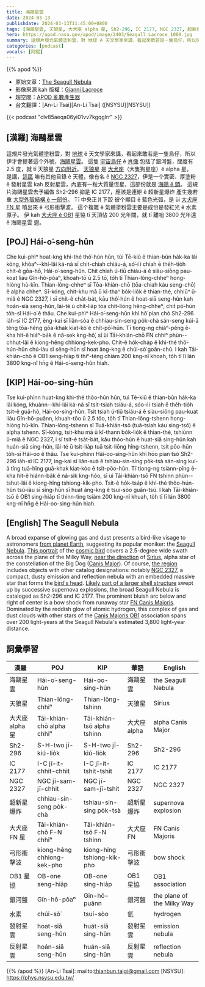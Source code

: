 ```yaml
---
title: 海鷗星雲
date: 2024-03-13
publishdate: 2024-03-13T11:45:00+0800
tags: [海鷗星雲, 天狼星, 大犬座 alpha 星, Sh2-296, IC 2177, NGC 2327, 超新星爆炸, 大犬座 FN 星, 弓形衝擊波, OB1 星協, 銀河盤, 水素, 發射星雲, 反射星雲]
hero: https://apod.nasa.gov/apod/image/2403/Seagull_Lacroce_1080.jpg
summary: 這規片發光氣體塗粉雲，對 地球 ê 天文學家來講，看起來敢若是一隻鳥仔，所以伊才會提著這个外號，海鷗星雲。
categories: [podcast]
vocals: [阿錕]
---
```


{{% apod %}}

- 原始文章：[The Seagull Nebula](https://apod.nasa.gov/apod/ap240313.html)
- 影像來源 kah 版權：[Gianni Lacroce](https://www.flickr.com/photos/194921065@N03/)
- 超空間：[APOD 亂數產生器](https://apod.nasa.gov/apod/random_apod.html)
- 台文翻譯：[An-Li Tsai][An-Li Tsai] ([NSYSU][NSYSU])

{{< podcast "clv85aeqa06yi01vv7kgqglrr" >}}

## [漢羅] 海鷗星雲
這規片發光氣體塗粉雲，對 [地球][from planet Earth] ê 天文學家來講，看起來敢若是一隻鳥仔，所以伊才會提著這个外號，[海鷗星雲][Seagull Nebula]。
這隻 [宇宙鳥仔][cosmic bird] ê [肖像][This portrait] 包括了銀河盤，闊度有 2.5 度，就 tī 天狼星 [方向附近][near the direction]。
[天狼星][Sirius] 是 [大犬座][Canis Major]（大隻狗星座）ê alpha 星。
是講，[這區][the region] 嘛有其他目錄 ê 天體，像有名 ê [NGC 2327][NGC 2327]，伊是一个實密、厚塗粉 ê 發射星雲 kah 反射星雲，內底有一粒大質量恆星，這部份就是 [海鷗 ê 頭][bird's head]。
這規片海鷗星雲去予編做 Sh2-296 抑是 IC 2177，應該是連紲 ê 超新星爆炸 產生幾若重 [大型外殼結構 ê 一部份][Likely part of a larger shell structure]。
Tī 中央正爿下跤 彼个顯目 ê 藍色光弧，是 ùi [大犬座 FN 星][FN Canis Majoris] 噴出來 ê 弓形衝擊波。
這个複雜 ê 氣體塗粉雲主要是成份是發紅光 ê 水素原子。
伊 kah [大犬座 ê OB1][Canis Majoris OB1] 星協 tī 天頂佔 200 光年闊，就 tī 離咱 3800 光年遠 ê 海鷗星雲 遐。

## [POJ] Hái-o͘-seng-hûn
Che kui-phìⁿ hoat-kng khì-thé thô͘-hún hûn, tùi Tē-kiû ê thian-bûn ha̍k-ka lâi kóng, khòaⁿ--khí-lâi ká-ná sī chi̍t-chiah chiáu-á, só͘-í i chiah ē the̍h-tio̍h chit-ê gōa-hō, Hái-o͘-seng-hûn.
Chit chiah ú-tiū chiáu-á ê siàu-siōng pau-koat liáu Gîn-hô-pôaⁿ, khoah-tō͘ ū 2.5 tō͘, to̍h tī Thian-lông-chheⁿ hong-hiòng hù-kīn.
Thian-lông-chheⁿ sī Tōa-khián-chō (tōa-chiah káu seng-chō) ê alpha chheⁿ.
Sī-kóng, chit-khu mā ū kî-thaⁿ bo̍k-lio̍k ê thian-thé, chhiūⁿ ū-miâ ê NGC 2327, i sī chi̍t-ê cha̍t-ba̍t, kāu thô͘-hún ê hoat-siā seng-hûn kah hoán-siā seng-hûn, lāi-té ū chi̍t-lia̍p tōa chit-liōng hêng-chheⁿ, chit pō͘-hūn to̍h-sī Hái-o͘ ê thâu.
Che kui-phìⁿ Hái-o͘-seng-hûn khì hō͘ pian chò Sh2-296 ia̍h-sī IC 2177, èng-kai sī liân-sòa ê chhiau-sin-seng po̍k-chà sán-seng kúi-ā têng tōa-hêng gōa-khak kiat-kò͘ ê chi̍t-pō͘-hūn.
Tī tiong-ng chiàⁿ-pêng ē-kha hit-ê hiáⁿ-ba̍k ê nâ-sek kng-hô͘, sī ùi Tāi-khián-chō FN chhiⁿ phùn--chhut-lâi ê kiong-hêng chhiong-kek-pho.
Chit-ê ho̍k-cha̍p ê khì-thé thô͘-hún-hûn chú-iàu sī sêng-hūn sī hoat âng-kng ê chúi-sò͘ goân-chú.
I kah Tāi-khián-chō ê OB1 seng-hia̍p tī thiⁿ-téng chiàm 200 kng-nî khoah, to̍h tī lī lán 3800 kng-nî hn̄g ê Hái-o͘-seng-hûn hiah.

## [KIP] Hái-oo-sing-hûn
Tse kui-phìnn huat-kng khì-thé thôo-hún hûn, tuì Tē-kiû ê thian-bûn ha̍k-ka lâi kóng, khuànn--khí-lâi ká-ná sī tsi̍t-tsiah tsiáu-á, sóo-í i tsiah ē the̍h-tio̍h tsit-ê guā-hō, Hái-oo-sing-hûn.
Tsit tsiah ú-tiū tsiáu-á ê siàu-siōng pau-kuat liáu Gîn-hô-puânn, khuah-tōo ū 2.5 tōo, to̍h tī Thian-lông-tshenn hong-hiòng hù-kīn.
Thian-lông-tshenn sī Tuā-khián-tsō (tuā-tsiah káu sing-tsō) ê alpha tshenn.
Sī-kóng, tsit-khu mā ū kî-thann bo̍k-lio̍k ê thian-thé, tshiūnn ū-miâ ê NGC 2327, i sī tsi̍t-ê tsa̍t-ba̍t, kāu thôo-hún ê huat-siā sing-hûn kah huán-siā sing-hûn, lāi-té ū tsi̍t-lia̍p tuā tsit-liōng hîng-tshenn, tsit pōo-hūn to̍h-sī Hái-oo ê thâu.
Tse kui-phìnn Hái-oo-sing-hûn khì hōo pian tsò Sh2-296 ia̍h-sī IC 2177, ìng-kai sī liân-suà ê tshiau-sin-sing po̍k-tsà sán-sing kuí-ā tîng tuā-hîng guā-khak kiat-kòo ê tsi̍t-pōo-hūn.
Tī tiong-ng tsiànn-pîng ē-kha hit-ê hiánn-ba̍k ê nâ-sik kng-hôo, sī uì Tāi-khián-tsō FN tshinn phùn--tshut-lâi ê kiong-hîng tshiong-kik-pho.
Tsit-ê ho̍k-tsa̍p ê khì-thé thôo-hún-hûn tsú-iàu sī sîng-hūn sī huat âng-kng ê tsuí-sòo guân-tsú.
I kah Tāi-khián-tsō ê OB1 sing-hia̍p tī thinn-tíng tsiàm 200 kng-nî khuah, to̍h tī lī lán 3800 kng-nî hn̄g ê Hái-oo-sing-hûn hiah.

## [English] The Seagull Nebula
A broad expanse of glowing gas and dust presents a bird-like visage to astronomers [from planet Earth][from planet Earth], suggesting its popular moniker: the [Seagull Nebula][Seagull Nebula].
[This portrait][This portrait] of the [cosmic bird][cosmic bird] covers a 2.5-degree wide swath across the plane of the Milky Way, [near the direction][near the direction] of [Sirius][Sirius], alpha star of the constellation of the Big Dog ([Canis Major][Canis Major]).
Of course, [the region][the region] includes objects with other catalog designations: notably [NGC 2327][NGC 2327], a compact, dusty emission and reflection nebula with an embedded massive star that forms the [bird's head][bird's head].
[Likely part of a larger shell structure][Likely part of a larger shell structure] swept up by successive supernova explosions, the broad Seagull Nebula is cataloged as Sh2-296 and IC 2177.
The prominent bluish arc below and right of center is a bow shock from runaway star [FN Canis Majoris][FN Canis Majoris].
Dominated by the reddish glow of atomic hydrogen, this complex of gas and dust clouds with other stars of the [Canis Majoris OB1][Likely part of a larger shell structure] association spans over 200 light-years at the Seagull Nebula's estimated 3,800 light-year distance.

## 詞彙學習

|漢羅|POJ|KIP|華語|English|
|-|-|-|-|-|
|海鷗星雲|Hái-o͘-seng-hûn|Hái-oo-sing-hûn|海鷗星雲|the Seagull Nebula|
|天狼星|Thian-lông-chhiⁿ|Thian-lông-tshinn|天狼星|Sirius|
|大犬座 alpha 星|Tāi-khián-chō alpha chhiⁿ|Tāi-khián-tsō alpha tshinn|大犬座 alpha|alpha Canis Major|
|Sh2-296|S-H-two jī-kiú-lio̍k|S-H-two jī-kiú-lio̍k|Sh2-296|Sh2-296|
|IC 2177|I-C jī-it-chhit-chhit|I-C jī-it-tshit-tshit|IC 2177|IC 2177|
|NGC 2327|NGC jī-sam-jī-chhit|NGC jī-sam-jī-tshit|NGC 2327|NGC 2327|
|超新星爆炸|chhiau-sin-seng po̍k-chà|tshiau-sin-sing po̍k-tsà|超新星爆炸|supernova explosion|
|大犬座 FN 星|Tāi-khián-chō F-N chhiⁿ|Tāi-khián-tsō F-N tshinn|大犬座 FN|FN Canis Majoris|
|弓形衝擊波|kiong-hêng chhiong-kek-pho|kiong-hîng tshiong-kik-pho|弓形衝擊波|bow shock|
|OB1 星協|OB-one seng-hia̍p|OB-one sing-hia̍p|OB1 星協|OB1 association|
|銀河盤|Gîn-hô-pôaⁿ|Gîn-hô-puânn|銀河盤|the plane of the Milky Way|
|水素|chúi-sò͘|tsuí-sòo|氫|hydrogen|
|發射星雲|hoat-siā seng-hûn|huát-siā sing-hûn|發射星雲|emission nebula|
|反射星雲|hoán-siā seng-hûn|huán-siā sing-hûn|反射星雲|reflection nebula|

{{% /apod %}}
[An-Li Tsai]: mailto:thianbun.taigi@gmail.com
[NSYSU]: https://phys.nsysu.edu.tw/

[copyright]: https://apod.nasa.gov/apod/fap/lib/about_apod.html#srapply
[License]: https://creativecommons.org/licenses/by/3.0/

[from planet Earth]:https://apod.nasa.gov/apod/ap090411.html
[Seagull Nebula]:https://www.nebulaphotos.com/ngc-ic/ic2177/
[This portrait]:https://www.flickr.com/photos/194921065@N03/
[cosmic bird]:https://apod.nasa.gov/apod/ap230620.html
[near the direction]:http://www.eanet.com/kodama/astro/2007/0216a/index.htm
[Sirius]:https://apod.nasa.gov/apod/ap161215.html
[Canis Major]:https://en.wikipedia.org/wiki/Canis_Major
[the region]:http://www.youtube.com/watch?v=SLW7uPs7hS0
[NGC 2327]:https://theskylive.com/sky/deepsky/ngc2327-object
[bird's head]:https://petcube.com/blog/content/images/2021/03/IMG_1796--1-.png
[Likely part of a larger shell structure]:https://ui.adsabs.harvard.edu/abs/2019A%26A...628A..44F/abstract
[FN Canis Majoris]:https://en.wikipedia.org/wiki/FN_Canis_Majoris
[Canis Majoris OB1]:https://ui.adsabs.harvard.edu/abs/2019A%26A...628A..44F/abstract
